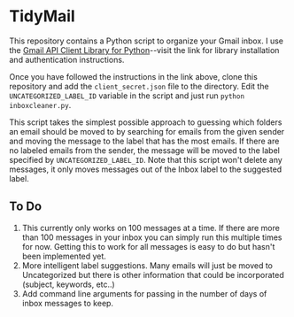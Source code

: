 # TidyMail
This repository contains a Python script to organize your Gmail inbox. I use the 
[Gmail API Client Library for Python](https://developers.google.com/api-client-library/python/apis/gmail/v1?hl=en)--visit the link for library installation and authentication instructions.

Once you have followed the instructions in the link above, clone this repository and add the `client_secret.json` file to the directory. Edit the `UNCATEGORIZED_LABEL_ID` variable in the script and just run `python inboxcleaner.py`.

This script takes the simplest possible approach to guessing which folders an email should be moved to by searching for emails from the given sender and moving the message to the label that has the most emails. If there are no labeled emails from the sender, the message will be moved to the label specified by `UNCATEGORIZED_LABEL_ID`. Note that this script won't delete any messages, it only moves messages out of the Inbox label to the suggested label.

## To Do
1. This currently only works on 100 messages at a time. If there are more than 100 messages in your inbox you can simply run this multiple times for now. Getting this to work for all messages is easy to do but hasn't been implemented yet.
2. More intelligent label suggestions. Many emails will just be moved to Uncategorized but there is other information that could be incorporated (subject, keywords, etc..)
3. Add command line arguments for passing in the number of days of inbox messages to keep.
